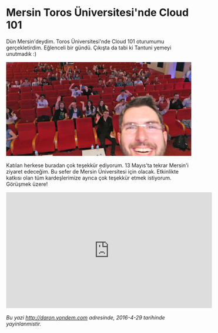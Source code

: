 # Mersin Toros Üniversitesi'nde Cloud 101 

Dün Mersin'deydim. Toros Üniversitesi'nde Cloud 101 oturumumu gerçekletirdim. Eğlenceli bir gündü. Çıkışta da tabi ki Tantuni yemeyi unutmadık :) 

![](../media/Mersin_Toros_Universitesinde_Cloud_101/mersin-toros-universitesi.jpg)

Katılan herkese buradan çok teşekkür ediyorum. 13 Mayıs'ta tekrar Mersin'i ziyaret edeceğim. Bu sefer de Mersin Üniversitesi için olacak. Etkinlikte katkısı olan tüm kardeşlerimize ayrıca çok teşekkür etmek istiyorum. Görüşmek üzere!

<iframe width="560" height="315" src="https://www.youtube.com/embed/-0at9kiYmc8" frameborder="0" allowfullscreen></iframe>


*Bu yazi http://daron.yondem.com adresinde, 2016-4-29 tarihinde yayinlanmistir.*